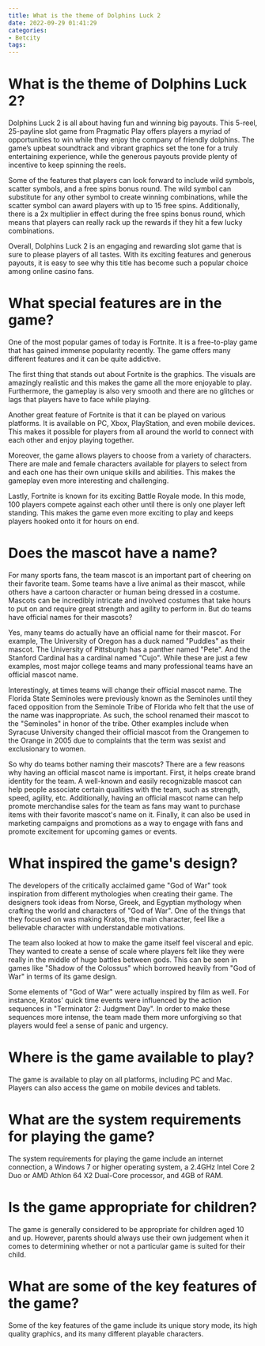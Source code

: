 ```yaml
---
title: What is the theme of Dolphins Luck 2
date: 2022-09-29 01:41:29
categories:
- Betcity
tags:
---
```



#  What is the theme of Dolphins Luck 2?

Dolphins Luck 2 is all about having fun and winning big payouts. This 5-reel, 25-payline slot game from Pragmatic Play offers players a myriad of opportunities to win while they enjoy the company of friendly dolphins. The game’s upbeat soundtrack and vibrant graphics set the tone for a truly entertaining experience, while the generous payouts provide plenty of incentive to keep spinning the reels.

Some of the features that players can look forward to include wild symbols, scatter symbols, and a free spins bonus round. The wild symbol can substitute for any other symbol to create winning combinations, while the scatter symbol can award players with up to 15 free spins. Additionally, there is a 2x multiplier in effect during the free spins bonus round, which means that players can really rack up the rewards if they hit a few lucky combinations.

Overall, Dolphins Luck 2 is an engaging and rewarding slot game that is sure to please players of all tastes. With its exciting features and generous payouts, it is easy to see why this title has become such a popular choice among online casino fans.

#  What special features are in the game?

One of the most popular games of today is Fortnite. It is a free-to-play game that has gained immense popularity recently. The game offers many different features and it can be quite addictive.

The first thing that stands out about Fortnite is the graphics. The visuals are amazingly realistic and this makes the game all the more enjoyable to play. Furthermore, the gameplay is also very smooth and there are no glitches or lags that players have to face while playing.

Another great feature of Fortnite is that it can be played on various platforms. It is available on PC, Xbox, PlayStation, and even mobile devices. This makes it possible for players from all around the world to connect with each other and enjoy playing together.

Moreover, the game allows players to choose from a variety of characters. There are male and female characters available for players to select from and each one has their own unique skills and abilities. This makes the gameplay even more interesting and challenging.

Lastly, Fortnite is known for its exciting Battle Royale mode. In this mode, 100 players compete against each other until there is only one player left standing. This makes the game even more exciting to play and keeps players hooked onto it for hours on end.

#  Does the mascot have a name?

For many sports fans, the team mascot is an important part of cheering on their favorite team. Some teams have a live animal as their mascot, while others have a cartoon character or human being dressed in a costume. Mascots can be incredibly intricate and involved costumes that take hours to put on and require great strength and agility to perform in. But do teams have official names for their mascots?

Yes, many teams do actually have an official name for their mascot. For example, The University of Oregon has a duck named "Puddles" as their mascot. The University of Pittsburgh has a panther named "Pete". And the Stanford Cardinal has a cardinal named "Cujo". While these are just a few examples, most major college teams and many professional teams have an official mascot name.

Interestingly, at times teams will change their official mascot name. The Florida State Seminoles were previously known as the Seminoles until they faced opposition from the Seminole Tribe of Florida who felt that the use of the name was inappropriate. As such, the school renamed their mascot to the "Seminoles" in honor of the tribe. Other examples include when Syracuse University changed their official mascot from the Orangemen to the Orange in 2005 due to complaints that the term was sexist and exclusionary to women.

So why do teams bother naming their mascots? There are a few reasons why having an official mascot name is important. First, it helps create brand identity for the team. A well-known and easily recognizable mascot can help people associate certain qualities with the team, such as strength, speed, agility, etc. Additionally, having an official mascot name can help promote merchandise sales for the team as fans may want to purchase items with their favorite mascot's name on it. Finally, it can also be used in marketing campaigns and promotions as a way to engage with fans and promote excitement for upcoming games or events.

#  What inspired the game's design?

The developers of the critically acclaimed game "God of War" took inspiration from different mythologies when creating their game. The designers took ideas from Norse, Greek, and Egyptian mythology when crafting the world and characters of "God of War". One of the things that they focused on was making Kratos, the main character, feel like a believable character with understandable motivations.

The team also looked at how to make the game itself feel visceral and epic. They wanted to create a sense of scale where players felt like they were really in the middle of huge battles between gods. This can be seen in games like "Shadow of the Colossus" which borrowed heavily from "God of War" in terms of its game design.

Some elements of "God of War" were actually inspired by film as well. For instance, Kratos' quick time events were influenced by the action sequences in "Terminator 2: Judgment Day". In order to make these sequences more intense, the team made them more unforgiving so that players would feel a sense of panic and urgency.

#  Where is the game available to play?

The game is available to play on all platforms, including PC and Mac. Players can also access the game on mobile devices and tablets.

# What are the system requirements for playing the game?

The system requirements for playing the game include an internet connection, a Windows 7 or higher operating system, a 2.4GHz Intel Core 2 Duo or AMD Athlon 64 X2 Dual-Core processor, and 4GB of RAM.

# Is the game appropriate for children?

The game is generally considered to be appropriate for children aged 10 and up. However, parents should always use their own judgement when it comes to determining whether or not a particular game is suited for their child.

# What are some of the key features of the game?

Some of the key features of the game include its unique story mode, its high quality graphics, and its many different playable characters.